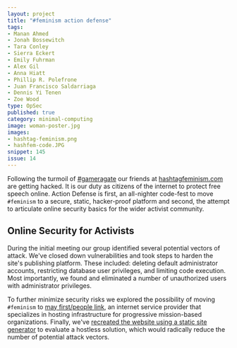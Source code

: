 ```yaml
---
layout: project
title: "#feminism action defense"
tags:
- Manan Ahmed
- Jonah Bossewitch
- Tara Conley
- Sierra Eckert
- Emily Fuhrman
- Alex Gil
- Anna Hiatt
- Phillip R. Polefrone
- Juan Francisco Saldarriaga
- Dennis Yi Tenen
- Zoe Wood
type: OpSec
published: true
category: minimal-computing
image: woman-poster.jpg
images:
- hashtag-feminism.png
- hashfem-code.JPG
snippet: 145
issue: 14
---
```


Following the turmoil of [#gameragate](http://en.wikipedia.org/wiki/Gamergate_controversy) our friends at [hashtagfeminism.com](http://www.hashtagfeminism.com) are getting hacked. It is our duty as citizens of the internet to protect free speech online. Action Defense is first, an all-nighter code-fest to move `#feminism` to a secure, static, hacker-proof platform and second, the attempt to articulate online security basics for the wider activist community.

## Online Security for Activists

During the initial meeting our group identified several potential vectors of attack. We've closed down vulnerabilities and took steps to harden the site's publishing platform. These included: deleting default administrator accounts, restricting database user privileges, and limiting code execution. Most importantly, we found and eliminated a number of unauthorized users with administrator privileges.

To further minimize security risks we explored the possibility of moving `#feminism` to [may first/people link](https://mayfirst.org/hosting), an internet service provider that specializes in hosting infrastructure for progressive mission-based organizations. Finally, we've [recreated the website using a static site generator](http://xpmethod.plaintext.in/action-defense/) to evaluate a hostless solution, which would radically reduce the number of potential attack vectors.

